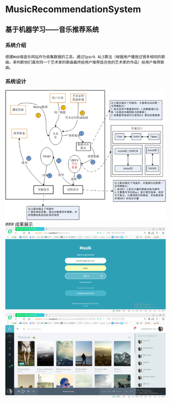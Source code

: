 # MusicRecommendationSystem
## 基于机器学习——音乐推荐系统  
### 系统介绍  
    搭建Web端音乐网站作为收集数据的工具。通过Spark ALS算法（根据用户播放过很多相同的歌曲，来判断他们喜欢同一个艺术家的歌曲最终给用户推荐适合他的艺术家的作品）给用户推荐歌曲。
### 系统设计  
<div align=center><img src="https://github.com/Geogy-fjq/MusicRecommendationSystem/blob/master/READMEPhoto/架构图.jpg" width="800"></div>  
### 成果展示  
<div align=center><img src="https://github.com/Geogy-fjq/MusicRecommendationSystem/blob/master/READMEPhoto/p2.png" width="800"></div>  
<div align=center><img src="https://github.com/Geogy-fjq/MusicRecommendationSystem/blob/master/READMEPhoto/p4.png" width="800"></div>  

